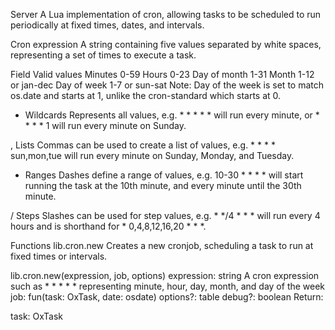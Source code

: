 Server
A Lua implementation of cron, allowing tasks to be scheduled to run periodically at fixed times, dates, and intervals.

Cron expression
A string containing five values separated by white spaces, representing a set of times to execute a task.

Field	Valid values
Minutes	0-59
Hours	0-23
Day of month	1-31
Month	1-12 or jan-dec
Day of week	1-7 or sun-sat
Note: Day of the week is set to match os.date and starts at 1, unlike the cron-standard which starts at 0.

* Wildcards
Represents all values, e.g. * * * * * will run every minute, or * * * * 1 will run every minute on Sunday.

, Lists
Commas can be used to create a list of values, e.g. * * * * sun,mon,tue will run every minute on Sunday, Monday, and Tuesday.

- Ranges
Dashes define a range of values, e.g. 10-30 * * * * will start running the task at the 10th minute, and every minute until the 30th minute.

/ Steps
Slashes can be used for step values, e.g. * */4 * * * will run every 4 hours and is shorthand for * 0,4,8,12,16,20 * * *.

Functions
lib.cron.new
Creates a new cronjob, scheduling a task to run at fixed times or intervals.

lib.cron.new(expression, job, options)
expression: string
A cron expression such as * * * * * representing minute, hour, day, month, and day of the week
job: fun(task: OxTask, date: osdate)
options?: table
debug?: boolean
Return:

task: OxTask